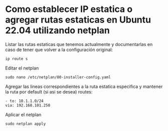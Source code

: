 # Como establecer IP estatica o agregar rutas estaticas en Ubuntu 22.04 utilizando netplan

Listar las rutas estaticas que tenemos actualmente y documentarlas en caso de tener que volver a la configuración original:
```
ip route s
```

Editar el netplan

```
sudo nano /etc/netplan/00-installer-config.yaml
```

Agregar las lineas correspondientes a la ruta estatica especifica y mantener la ruta por default (si asi se desea)
routes:
```
- to: 10.1.1.0/24
via: 192.168.101.250
```

Aplicar el netplan

```
sudo netplan apply
```